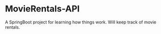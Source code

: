 # MovieRentals-API
 A SpringBoot project for learning how things work. Will keep track of movie rentals. 
